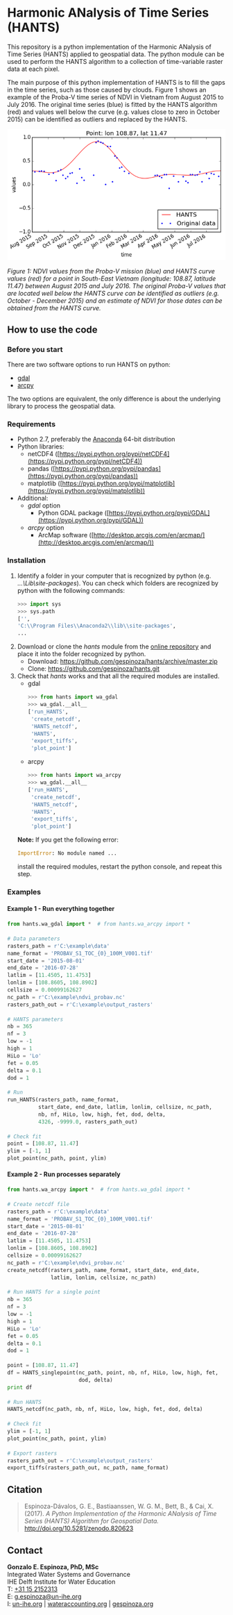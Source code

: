 # Harmonic ANalysis of Time Series (HANTS)

This repository is a python implementation of the Harmonic ANalysis of Time Series (HANTS) applied to geospatial data. The python module can be used to perform the HANTS algorithm to a collection of time-variable raster data at each pixel.

The main purpose of this python implementation of HANTS is to fill the gaps in the time series, such as those caused by clouds. Figure 1 shows an example of the Proba-V time series of NDVI in Vietnam from August 2015 to July 2016. The original time series (blue) is fitted by the HANTS algorithm (red) and values well below the curve (e.g. values close to zero in October 2015) can be identified as outliers and replaced by the HANTS.

 ![Figure1](example/plot.png)
 
 <a name="Figure1"></a>_Figure 1: NDVI values from the Proba-V mission (blue) and HANTS curve values (red) for a point in South-East Vietnam (longitude: 108.87, latitude 11.47) between August 2015 and July 2016. The original Proba-V values that are located well below the HANTS curve can be identified as outliers (e.g. October - December 2015) and an estimate of NDVI for those dates can be obtained from the HANTS curve._


## How to use the code

### Before you start

There are two software options to run HANTS on python:
- [gdal](https://pypi.python.org/pypi/GDAL)
- [arcpy](http://desktop.arcgis.com/en/arcmap/latest/analyze/arcpy/what-is-arcpy-.htm)

The two options are equivalent, the only difference is about the underlying library to process the geospatial data.

### Requirements
- Python 2.7, preferably the [Anaconda](https://www.continuum.io/downloads) 64-bit distribution
- Python libraries:
    - netCDF4 ([https://pypi.python.org/pypi/netCDF4](https://pypi.python.org/pypi/netCDF4))
    - pandas ([https://pypi.python.org/pypi/pandas](https://pypi.python.org/pypi/pandas))
    - matplotlib ([https://pypi.python.org/pypi/matplotlib](https://pypi.python.org/pypi/matplotlib))
- Additional:
    - *gdal* option
        - Python GDAL package ([https://pypi.python.org/pypi/GDAL](https://pypi.python.org/pypi/GDAL))
    - *arcpy* option
        - ArcMap software ([http://desktop.arcgis.com/en/arcmap/](http://desktop.arcgis.com/en/arcmap/))

### Installation

1. Identify a folder in your computer that is recognized by python (e.g. *...\Lib\site-packages*). You can check which folders are recognized by python with the following commands:
    ```python
    >>> import sys
    >>> sys.path
    ['',
    'C:\\Program Files\\Anaconda2\\lib\\site-packages',
    ...
    ```
1. Download or clone the *hants* module from the [online repository](https://github.com/gespinoza/hants) and place it into the folder recognized by python. 
    - Download: https://github.com/gespinoza/hants/archive/master.zip
    - Clone: https://github.com/gespinoza/hants.git
1. Check that *hants* works and that all the required modules are installed.
    - gdal
        ```python
        >>> from hants import wa_gdal
        >>> wa_gdal.__all__
        ['run_HANTS',
         'create_netcdf',
         'HANTS_netcdf',
         'HANTS',
         'export_tiffs',
         'plot_point']
        ```
    - arcpy
        ```python
        >>> from hants import wa_arcpy
        >>> wa_gdal.__all__
        ['run_HANTS',
         'create_netcdf',
         'HANTS_netcdf',
         'HANTS',
         'export_tiffs',
         'plot_point']
        ```
    **Note:** If you get the following error:
    ```python
    ImportError: No module named ...
    ```
    install the required modules, restart the python console, and repeat this step.

### Examples

#### <a name="gdal_example"></a>Example 1 - Run everything together

```python
from hants.wa_gdal import *  # from hants.wa_arcpy import *

# Data parameters
rasters_path = r'C:\example\data'
name_format = 'PROBAV_S1_TOC_{0}_100M_V001.tif'
start_date = '2015-08-01'
end_date = '2016-07-28'
latlim = [11.4505, 11.4753]
lonlim = [108.8605, 108.8902]
cellsize = 0.00099162627
nc_path = r'C:\example\ndvi_probav.nc'
rasters_path_out = r'C:\example\output_rasters'

# HANTS parameters
nb = 365
nf = 3
low = -1
high = 1
HiLo = 'Lo'
fet = 0.05
delta = 0.1
dod = 1

# Run
run_HANTS(rasters_path, name_format,
          start_date, end_date, latlim, lonlim, cellsize, nc_path,
          nb, nf, HiLo, low, high, fet, dod, delta,
          4326, -9999.0, rasters_path_out)

# Check fit
point = [108.87, 11.47]
ylim = [-1, 1]
plot_point(nc_path, point, ylim)
```

#### <a name="gdal_example"></a>Example 2 - Run processes separately

```python
from hants.wa_arcpy import *  # from hants.wa_gdal import *

# Create netcdf file
rasters_path = r'C:\example\data'
name_format = 'PROBAV_S1_TOC_{0}_100M_V001.tif'
start_date = '2015-08-01'
end_date = '2016-07-28'
latlim = [11.4505, 11.4753]
lonlim = [108.8605, 108.8902]
cellsize = 0.00099162627
nc_path = r'C:\example\ndvi_probav.nc'
create_netcdf(rasters_path, name_format, start_date, end_date,
              latlim, lonlim, cellsize, nc_path)

# Run HANTS for a single point
nb = 365
nf = 3
low = -1
high = 1
HiLo = 'Lo'
fet = 0.05
delta = 0.1
dod = 1

point = [108.87, 11.47]
df = HANTS_singlepoint(nc_path, point, nb, nf, HiLo, low, high, fet,
                       dod, delta)
print df

# Run HANTS
HANTS_netcdf(nc_path, nb, nf, HiLo, low, high, fet, dod, delta)

# Check fit
ylim = [-1, 1]
plot_point(nc_path, point, ylim)

# Export rasters
rasters_path_out = r'C:\example\output_rasters'
export_tiffs(rasters_path_out, nc_path, name_format)
```
## Citation
> Espinoza-Dávalos, G. E., Bastiaanssen, W. G. M., Bett, B., & Cai, X. (2017). *A Python Implementation of the Harmonic ANalysis of Time Series (HANTS) Algorithm for Geospatial Data.* http://doi.org/10.5281/zenodo.820623

## Contact

**Gonzalo E. Espinoza, PhD, MSc**  
Integrated Water Systems and Governance  
IHE Delft Institute for Water Education  
T: [+31 15 2152313](tel:+31152152313)  
E: [g.espinoza@un-ihe.org](mailto:g.espinoza@un-ihe.org)  
I: [un-ihe.org](http://un-ihe.org) | [wateraccounting.org](http://wateraccounting.org) | [gespinoza.org](http://gespinoza.org)  

